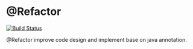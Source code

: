 # @Refactor 

[![Build Status](https://travis-ci.org/google/guava.svg?branch=master)](https://travis-ci.org/google/guava)


@Refactor improve code design and implement base on java annotation.